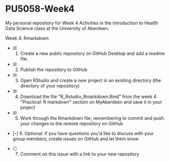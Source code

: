 # PU5058-Week4
 My personal repository for Week 4 Activities in the Introduction to Health Data Science class at the University of Aberdeen.
<!---
  One issue for each student on the Intro to Health Data Science course repository!

  Instructions:

  1. Select and copy all the text in this file
  2. Go to https://github.com/AbdnCHDS/Intro2HDS_2023 and open a new issue
  3. Paste the text from this file into the new issue
  4. Add your name (or a nickname, whatever you prefer) in the Title field above ^
  5. Click 'Submit new issue'  

Hello everyone! Please use this checklist over the next few weeks as you go through your health data science journey :tada:. Tick each item as your complete it!

By modifying this file, I am completing step 5 of the Week 2 practice assignment.

***

	Week 2: Your first repository
	- [x] 1. Install GitHub desktop and connect it to your GitHub account
	- [x] 2. Create a public repository and add a readme file
	- [x] 3. Publish the repository to GitHub
	- [x] 4. Add a new file in your local repository, commit the file addition, and push it to the remote repository on GitHub
	- [x] 5. Modify the new file (or the Readme file), commit the change, and push it to the remote repository on GitHub
	- [x] 6. Comment on this issue with a link to your repository
--->

Week 4: Rmarkdown
- [x] 1. Create a new public repository on GitHub Desktop and add a readme file.
- [x] 2. Publish the repository to GitHub
- [x] 3. Open RStudio and create a new project in an existing directory (the directory of your repository)
- [x] 4. Download the file "R_Rstudio_Rmarkdown.Rmd" from the week 4 "Practical: R markdown" section on MyAberdeen and save it in your project
- [x] 5. Work through the Rmarkdown file, remembering to commit and push your changes to the remote repository on GitHub
- [-] 6. Optional: if you have questions you'd like to discuss with your group members, create issues on GitHub and let them know
- [ ] 7. Comment on this issue with a link to your new repository

<!---
Week 5: Practical: reading data in R
- [ ] 1. Create a new public repository on GitHub Desktop and add a readme file. This will be the main repository for the R material from this course, so give it a good name :smiley:
- [ ] 2. Publish the repository to GitHub
- [ ] 3. Open RStudio and create a new project in an existing directory (the directory of your repository)
- [ ] 4. Create an appropriate folder structure according to the good coding practices discussed in week 5
- [ ] 5. Download the data files and Rmarkdown file from the week 5 "Practical: reading data in R" section on MyAberdeen and save them in the appropriate folders in your project
- [ ] 6. Work through the Rmarkdown file, remembering to commit and push your changes to the remote repository on GitHub
- [ ] 7. Optional: if you have questions you'd like to discuss with your collaborators, create issues on GitHub and let them know
- [ ] 8. Comment on this issue with a link to your new repository

Week 6-10: Your project
Now that you have become familiar with GitHub, you can start using it to prepare your report, and get help and feedback from your group members.
- [ ] Comment on this issue with a link to your report repository
--->


